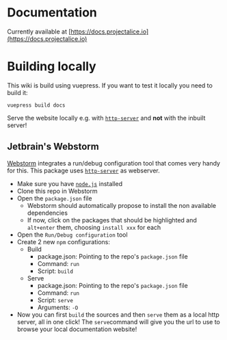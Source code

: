 # Documentation

Currently available at [https://docs.projectalice.io](https://docs.projectalice.io)


# Building locally
This wiki is build using vuepress. If you want to test it locally you need to build it:

```
vuepress build docs
```

Serve the website locally e.g. with [`http-server`](https://www.npmjs.com/package/http-server) and **not** with the inbuilt server!


## Jetbrain's Webstorm

[Webstorm](https://www.jetbrains.com/webstorm/) integrates a run/debug configuration tool that comes very handy for this. This package uses [`http-server`](https://www.npmjs.com/package/http-server) as webserver.
- Make sure you have [`node.js`](https://nodejs.org/en/) installed
- Clone this repo in Webstorm
- Open the `package.json` file
   - Webstorm should automatically propose to install the non available dependencies
   - If now, click on the packages that should be highlighted and `alt+enter` them, choosing `install xxx` for each
- Open the `Run/Debug configuration` tool
- Create 2 new `npm` configurations:
   - Build
      - package.json: Pointing to the repo's `package.json` file
      - Command: `run`
      - Script: `build`
   - Serve
      - package.json: Pointing to the repo's `package.json` file
      - Command: `run`
      - Script: `serve`
      - Arguments: `-O`
- Now you can first `build` the sources and then `serve` them as a local http server, all in one click! The `serve`command will give you the url to use to browse your local documentation website!
